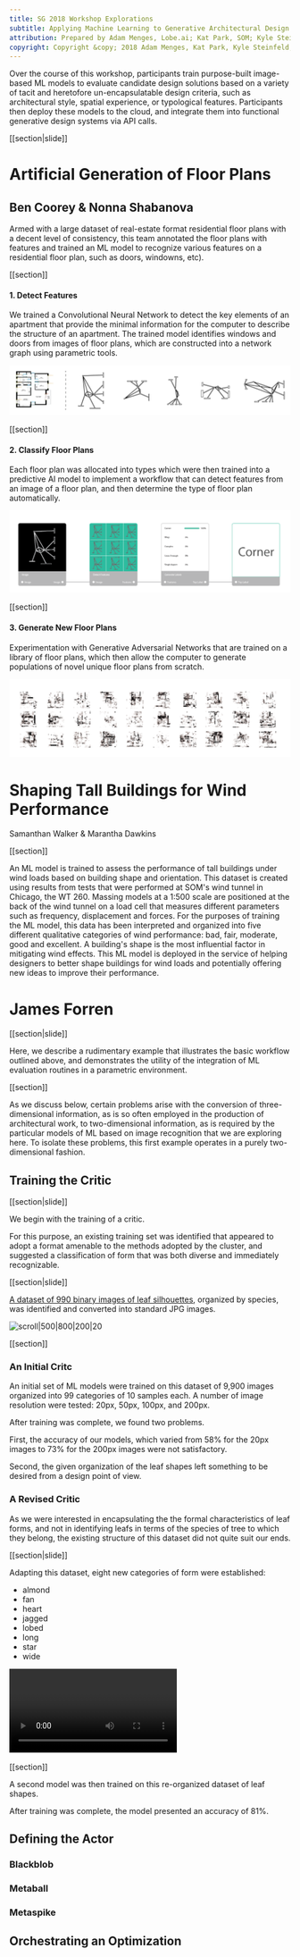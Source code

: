```yaml
---
title: SG 2018 Workshop Explorations
subtitle: Applying Machine Learning to Generative Architectural Design
attribution: Prepared by Adam Menges, Lobe.ai; Kat Park, SOM; Kyle Steinfeld, UC Berkeley; Samantha Walker, SOM; List all participants here
copyright: Copyright &copy; 2018 Adam Menges, Kat Park, Kyle Steinfeld, and Samantha Walker, and all participants
---
```


Over the course of this workshop, participants train purpose-built image-based ML models to evaluate candidate design solutions based on a variety of tacit and heretofore un-encapsulatable design criteria, such as architectural style, spatial experience, or typological features. Participants then deploy these models to the cloud, and integrate them into functional generative design systems via API calls.


[[section|slide]]


# Artificial Generation of Floor Plans
<!-------------------- -------------------->
## Ben Coorey & Nonna Shabanova

Armed with a large dataset of real-estate format residential floor plans with a decent level of consistency, this team annotated the floor plans with features and trained an ML model to recognize various features on a residential floor plan, such as doors, windowns, etc).   

[[section]]
#### 1. Detect Features

We trained a Convolutional Neural Network to detect the key elements of an apartment that provide the minimal information for the computer to describe the structure of an apartment. The trained model identifies windows and doors from images of floor plans, which are constructed into a network graph using parametric tools.

![fig|limit](img/explorations/01_FP_Detection.png "plans")

[[section]]

#### 2. Classify Floor Plans
Each floor plan was allocated into types which were then trained into a predictive AI model to implement a workflow that can detect features from an image of a floor plan, and then determine the type of floor plan automatically.

![fig|limit](img/explorations/02_FP_Classification.png "classification")

[[section]]

#### 3. Generate New Floor Plans
Experimentation with Generative Adversarial Networks that are trained on a library of floor plans, which then allow the computer to generate populations of novel unique floor plans from scratch.

![fig|limit](img/explorations/03_FP_Generation.png "new floor plans generated by GAN")



# Shaping Tall Buildings for Wind Performance
<!-------------------- -------------------->
Samanthan Walker & Marantha Dawkins
 
[[section]]

An ML model is trained to assess the performance of tall buildings under wind loads based on building shape and orientation. This dataset is created using results from tests that were performed at SOM's wind tunnel in Chicago, the WT 260. Massing models at a 1:500 scale are positioned at the back of the wind tunnel on a load cell that measures different parameters such as frequency, displacement and forces. For the purposes of training the ML model, this data has been interpreted and organized into five different qualitative categories of wind performance: bad, fair, moderate, good and excellent. A building's shape is the most influential factor in mitigating wind effects. This ML model is deployed in the service of helping designers to better shape buildings for wind loads and potentially offering new ideas to improve their performance.


# James Forren
<!-------------------- -------------------->

[[section|slide]]

Here, we describe a rudimentary example that illustrates the basic workflow outlined above, and demonstrates the utility of the integration of ML evaluation routines in a parametric environment.

[[section]]

As we discuss below, certain problems arise with the conversion of three-dimensional information, as is so often employed in the production of architectural work, to two-dimensional information, as is required by the particular models of ML based on image recognition that we are exploring here. To isolate these problems, this first example operates in a purely two-dimensional fashion.

## Training the Critic

[[section|slide]]

We begin with the training of a critic. 

For this purpose, an existing training set was identified that appeared to adopt a format amenable to the methods adopted by the cluster, and suggested a classification of form that was both diverse and immediately recognizable. 

[[section|slide]]

[A dataset of 990 binary images of leaf silhouettes](https://github.com/WenjinTao/Leaf-Classification--Kaggle), organized by species, was identified and converted into standard JPG images.

![scroll|500|800|200|20](img/index/families.gif "10 samples of silhouetted leaf images taken from 99 species of tree.")

[[section]]

### An Initial Critc

An initial set of ML models were trained on this dataset of 9,900 images organized into 99 categories of 10 samples each. A number of image resolution were tested: 20px, 50px, 100px, and 200px. 

After training was complete, we found two problems.

First, the accuracy of our models, which varied from 58% for the 20px images to 73% for the 200px images were not satisfactory. 

Second, the given organization of the leaf shapes left something to be desired from a design point of view.

### A Revised Critic

As we were interested in encapsulating the the formal characteristics of leaf forms, and not in identifying leafs in terms of the species of tree to which they belong, the existing structure of this dataset did not quite suit our ends.

[[section|slide]]

Adapting this dataset, eight new categories of form were established:
* almond
* fan
* heart
* jagged
* lobed
* long
* star
* wide

![vid|slide|loop controls muted](https://berkeley.box.com/shared/static/eourvtznud8tqgb9r7mpplijb25i4v1p.mp4 "Eight categories of leaf shape were established, and the 990 samples were re-organized according to this new ontology of form.")

[[section]]

A second model was then trained on this re-organized dataset of leaf shapes.

After training was complete, the model presented an accuracy of 81%.

## Defining the Actor

### Blackblob

### Metaball

### Metaspike

## Orchestrating an Optimization



